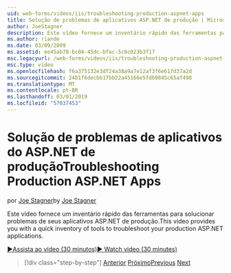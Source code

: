 ```yaml
---
uid: web-forms/videos/iis/troubleshooting-production-aspnet-apps
title: Solução de problemas de aplicativos ASP.NET de produção | Microsoft Docs
author: JoeStagner
description: Este vídeo fornece um inventário rápido das ferramentas para solucionar problemas de seus aplicativos ASP.NET de produção.
ms.author: riande
ms.date: 03/09/2009
ms.assetid: ee45ab78-bc04-45dc-bfac-5c0c023b3f17
msc.legacyurl: /web-forms/videos/iis/troubleshooting-production-aspnet-apps
msc.type: video
ms.openlocfilehash: f6a375132e3df24a38a9a7e12af3f6e61fd37a2d
ms.sourcegitcommit: 24b1f6decbb17bb22a45166e5fdb0845c65af498
ms.translationtype: MT
ms.contentlocale: pt-BR
ms.lasthandoff: 03/01/2019
ms.locfileid: "57037453"
---
```

<a name="troubleshooting-production-aspnet-apps"></a><span data-ttu-id="883b8-103">Solução de problemas de aplicativos do ASP.NET de produção</span><span class="sxs-lookup"><span data-stu-id="883b8-103">Troubleshooting Production ASP.NET Apps</span></span>
====================
<span data-ttu-id="883b8-104">por [Joe Stagner](https://github.com/JoeStagner)</span><span class="sxs-lookup"><span data-stu-id="883b8-104">by [Joe Stagner](https://github.com/JoeStagner)</span></span>

<span data-ttu-id="883b8-105">Este vídeo fornece um inventário rápido das ferramentas para solucionar problemas de seus aplicativos ASP.NET de produção.</span><span class="sxs-lookup"><span data-stu-id="883b8-105">This video provides you with a quick inventory of tools to troubleshoot your production ASP.NET applications.</span></span>

[<span data-ttu-id="883b8-106">&#9654;Assista ao vídeo (30 minutos)</span><span class="sxs-lookup"><span data-stu-id="883b8-106">&#9654; Watch video (30 minutes)</span></span>](https://channel9.msdn.com/Blogs/ASP-NET-Site-Videos/troubleshooting-production-aspnet-apps)

> [!div class="step-by-step"]
> <span data-ttu-id="883b8-107">[Anterior](feature-specific-delegated-management.md)
> [Próximo](creating-a-site-with-iis7-manager.md)</span><span class="sxs-lookup"><span data-stu-id="883b8-107">[Previous](feature-specific-delegated-management.md)
[Next](creating-a-site-with-iis7-manager.md)</span></span>
